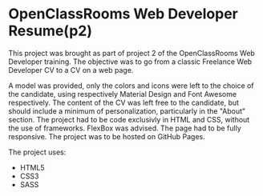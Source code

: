 # OpenClassRooms Web Developer Resume(p2)


This project was brought as part of project 2 of the OpenClassRooms Web Developer training.
The objective was to go from a classic Freelance Web Developer CV to a CV on a web page.

A model was provided, only the colors and icons were left to the choice of the candidate, using respectively Material Design and Font Awesome respectively.
The content of the CV was left free to the candidate, but should include a minimum of personalization, particularly in the "About" section.
The project had to be code exclusivly in HTML and CSS, without the use of frameworks. FlexBox was advised. The page had to be fully responsive.
The project was to be hosted on GitHub Pages.

The project uses:
- HTML5
- CSS3
- SASS